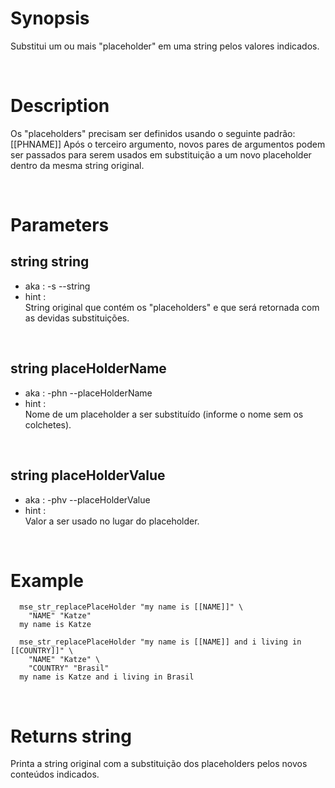 # Synopsis

Substitui um ou mais "placeholder" em uma string pelos valores indicados.



&nbsp;

# Description

Os \"placeholders\" precisam ser definidos usando o seguinte padrão: [[PHNAME]]
Após o terceiro argumento, novos pares de argumentos podem ser passados para 
serem usados em substituição a um novo placeholder dentro da mesma string 
original.



&nbsp;

# Parameters

## string string

- aka       : -s --string
- hint      :  
  String original que contém os \"placeholders\" e que será retornada com as 
  devidas substituições.

&nbsp;


## string placeHolderName

- aka       : -phn --placeHolderName
- hint      :  
  Nome de um placeholder a ser substituído (informe o nome sem os colchetes).

&nbsp;


## string placeHolderValue

- aka       : -phv --placeHolderValue
- hint      :  
  Valor a ser usado no lugar do placeholder.

&nbsp;



# Example

``` shell
  mse_str_replacePlaceHolder "my name is [[NAME]]" \
    "NAME" "Katze"
  my name is Katze

  mse_str_replacePlaceHolder "my name is [[NAME]] and i living in [[COUNTRY]]" \
    "NAME" "Katze" \
    "COUNTRY" "Brasil"
  my name is Katze and i living in Brasil
```


&nbsp;

# Returns string

Printa a string original com a substituição dos placeholders pelos novos 
conteúdos indicados.
